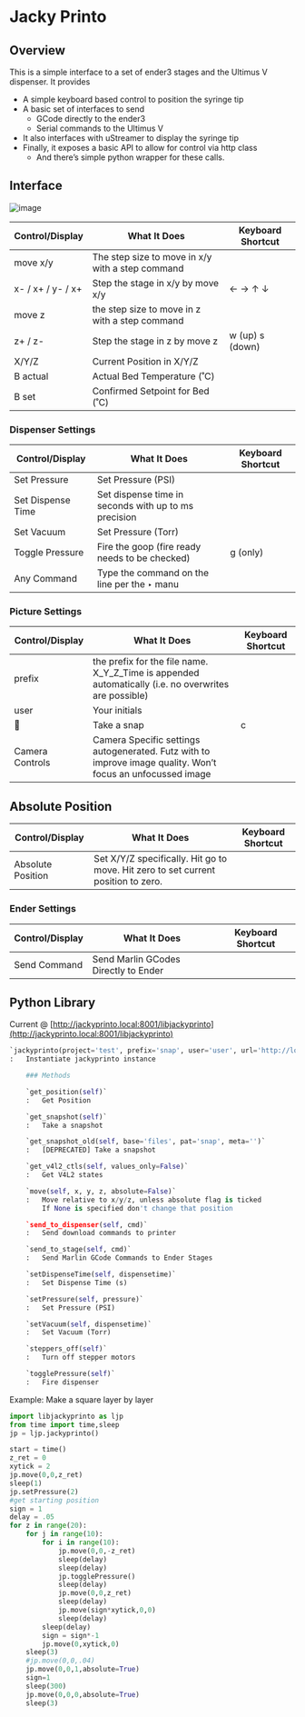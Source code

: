 # Jacky Printo

## Overview

This is a simple interface to a set of ender3 stages and the Ultimus V dispenser. It provides 

- A simple keyboard based control to position the syringe tip
- A basic set of interfaces to send
    - GCode directly to the ender3
    - Serial commands to the Ultimus V
- It also interfaces with uStreamer to display the syringe tip
- Finally, it exposes a basic API to allow for control via http class
    - And there’s simple python wrapper for these calls.

## Interface

![image](https://user-images.githubusercontent.com/152047/191505984-d33db4bd-52ad-4a55-872a-b159824c727f.png)

| Control/Display | What It Does | Keyboard Shortcut |
| --- | --- | --- |
| move x/y | The step size to move in x/y with a step command |  |
| x- / x+ / y- / x+ | Step the stage in x/y by move x/y | ← → ↑ ↓ |
| move z | the step size to move in z with a step command |  |
| z+ / z- | Step the stage in z by move z | w (up) s (down) |
| X/Y/Z | Current Position in X/Y/Z |  |
| B actual | Actual Bed Temperature (˚C) |  |
| B set | Confirmed Setpoint for Bed (˚C) |  |

### Dispenser Settings

| Control/Display | What It Does | Keyboard Shortcut |
| --- | --- | --- |
| Set Pressure | Set Pressure (PSI) |  |
| Set Dispense Time | Set dispense time in seconds with up to ms precision |  |
| Set Vacuum | Set Pressure (Torr) |  |
| Toggle Pressure | Fire the goop (fire ready needs to be checked) | g (only) |
| Any Command | Type the command on the line per the ‣ manu |  |

### Picture Settings

| Control/Display | What It Does | Keyboard Shortcut |
| --- | --- | --- |
| prefix | the prefix for the file name. X_Y_Z_Time is appended automatically (i.e. no overwrites are possible) |  |
| user | Your initials |  |
| 📸 | Take a snap | c |
| Camera Controls | Camera Specific settings autogenerated. Futz with to improve image quality. Won’t focus an unfocussed image |  |

## Absolute Position

| Control/Display | What It Does | Keyboard Shortcut |
| --- | --- | --- |
| Absolute Position | Set X/Y/Z specifically. Hit go to move. Hit zero to set current position to zero. |  |

### Ender Settings

| Control/Display | What It Does | Keyboard Shortcut |
| --- | --- | --- |
| Send Command | Send Marlin GCodes Directly to Ender |  |

## Python Library

Current @ [http://jackyprinto.local:8001/libjackyprinto](http://jackyprinto.local:8001/libjackyprinto) 

```python
`jackyprinto(project='test', prefix='snap', user='user', url='http://localhost', ender_port='3000', ultimus_port='9001', notes=None, practice=False)`
:   Instantiate jackyprinto instance

    ### Methods

    `get_position(self)`
    :   Get Position

    `get_snapshot(self)`
    :   Take a snapshot

    `get_snapshot_old(self, base='files', pat='snap', meta='')`
    :   [DEPRECATED] Take a snapshot

    `get_v4l2_ctls(self, values_only=False)`
    :   Get V4L2 states

    `move(self, x, y, z, absolute=False)`
    :   Move relative to x/y/z, unless absolute flag is ticked
        If None is specified don't change that position

    `send_to_dispenser(self, cmd)`
    :   Send download commands to printer

    `send_to_stage(self, cmd)`
    :   Send Marlin GCode Commands to Ender Stages

    `setDispenseTime(self, dispensetime)`
    :   Set Dispense Time (s)

    `setPressure(self, pressure)`
    :   Set Pressure (PSI)

    `setVacuum(self, dispensetime)`
    :   Set Vacuum (Torr)

    `steppers_off(self)`
    :   Turn off stepper motors

    `togglePressure(self)`
    :   Fire dispenser
```

Example: Make a square layer by layer

```python
import libjackyprinto as ljp
from time import time,sleep
jp = ljp.jackyprinto()

start = time()
z_ret = 0
xytick = 2
jp.move(0,0,z_ret)
sleep(1)
jp.setPressure(2)
#get starting position
sign = 1
delay = .05
for z in range(20):
    for j in range(10):
        for i in range(10):
            jp.move(0,0,-z_ret)
            sleep(delay)
            sleep(delay)
            jp.togglePressure()
            sleep(delay)
            jp.move(0,0,z_ret)
            sleep(delay)
            jp.move(sign*xytick,0,0)
            sleep(delay)
        sleep(delay)
        sign = sign*-1
        jp.move(0,xytick,0)
    sleep(3)
    #jp.move(0,0,.04)
    jp.move(0,0,1,absolute=True)
    sign=1
    sleep(300)
    jp.move(0,0,0,absolute=True)
    sleep(3)
```
